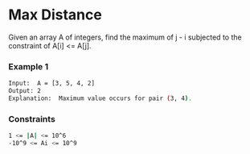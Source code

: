 #  Max Distance

Given an array A of integers, find the maximum of j - i subjected to the constraint of A[i] <= A[j].

### Example 1
```sh
Input:  A = [3, 5, 4, 2]
Output: 2
Explanation:  Maximum value occurs for pair (3, 4).
```

### Constraints
```sh
1 <= |A| <= 10^6
-10^9 <= Ai <= 10^9
```
